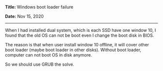 **Title:** Windows boot loader failure

**Date:** Nov 15, 2020

---

When I had installed dual system, which is each SSD have one window 10, I found that the old OS can not be boot even I change the boot disk in BIOS.

The reason is that when user install window 10 offline, it will cover other boot loader (maybe boot loader in other disks). Without boot loader, computer can not boot OS in disk anymore.

So we should use GRUB the solve.
